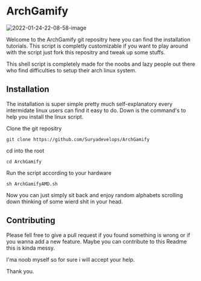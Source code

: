# ArchGamify

![2022-01-24-22-08-58-image](https://user-images.githubusercontent.com/92708411/150912904-3b361cea-cfa4-431e-81f2-7ab5de7bd76f.png)

Welcome to the ArchGamify git repositry here you can find the installation tutorials. This script is completly customizable if you want to play around with the script just fork this repositry and tweak up some stuffs.

This shell script is completely made for the noobs and lazy people out there who find difficulties to setup their arch linux system.

## Installation

The installation is super simple pretty much self-explanatory every intermidate linux users can find it easy to do. Down is the command's to help you install the linux script.



Clone the git repositry

```git
git clone https://github.com/Suryadevelops/ArchGamify
```

cd into the root

```
cd ArchGamify
```

Run the script according to your hardware

```shell
sh ArchGamifyAMD.sh
```

Now you can just simply sit back and enjoy random alphabets scrolling down thinking of some wierd shit in your head.

## Contributing

Please fell free to give a pull request if you found something is wrong or if you wanna add a new feature. Maybe you can contribute to this Readme this is kinda messy.

I'ma noob myself so for sure i will accept your help.

Thank you.
